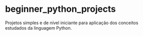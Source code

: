 # beginner_python_projects
Projetos simples e de nível iniciante para aplicação dos conceitos estudados da linguagem Python.
